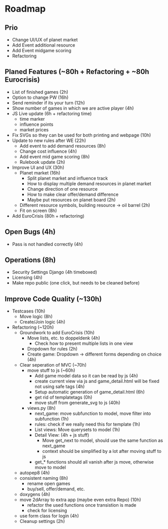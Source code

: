 # Roadmap

## Prio

- Change UI/UX of planet market
- Add Event additional resource
- Add Event midgame scoring
- Refactoring

## Planed Features (~80h + Refactoring + ~80h Eurocrisis)

- List of finished games (2h)
- Option to change PW (16h)
- Send reminder if its your turn (12h)
- Show number of games in which we are active player (4h)
- JS Live update (6h + refactoring time)
  - time marker
  - influence points
  - market prices
- Fix SVGs so they can be used for both printing and webpage (10h)
- Update to new rules after WE (22h)
  - Add event to add demand resources (8h)
  - Change cost influence (4h)
  - Add event mid game scoring (8h)
  - Rulebook update (2h)
- Improve UI and UX (30h)
  - Planet market (16h)
    - Split planet market and influence track
    - How to display multiple demand resources in planet market
    - Change direction of one resource
    - How to make clear offer/demand difference
    - Maybe put resources on planet board (2h)
  - Different resource symbols, building resource -> oil barrel (2h)
  - Fit on screen (8h)
- Add EuroCrisis (80h + refactoring)

## Open Bugs (4h)

- Pass is not handled correctly (4h)

## Operations (8h)

- Security Settings Django (4h timeboxed)
- Licensing (4h)
- Make repo public (one click, but needs to be cleaned before)
  
## Improve Code Quality (~130h)

- Testcases (10h)
  - Move logic (8h)
  - Create/Join logic (4h)
- Refactoring (~120h)
  - Groundwork to add EuroCrisis (10h)
    - Move lists, etc. to doppeldenk (4h)
      - Check how to present multiple lists in one view
    - Dropdown for rules (2h)
    - Create game: Dropdown -> different forms depending on choice (4h)
  - Clear seperation of MVC (~70h)
    - move stuff to js (~60h)
      - Add game model data so it can be read by js (4h)
      - create current view via js and game_detail.html will be fixed not using safe tags (4h)
      - Setup automatic generation of game_detail.html (6h)
      - get rid of templatetags (0h)
      - move stuff from generate_svg to js (40h)
    - views.py (8h)
      - next_game: move subfunction to model, move filter into subfunction (1h)
      - rules: check if we really need this for template (1h)
      - List views: Move querysets to model (1h)
      - Detail View: (4h + js stuff)
        - Move get_next to model, should use the same function as next_game
        - context should be simplified by a lot after moving stuff to js
      - get_* functions should all vanish after js move, otherwise move to model
  - autopep8 (4h)
  - consistent naming (8h)
    - rename open games
    - buy/sell, offer/demand, etc.
  - doxygens (4h)
  - move 2dArray to extra app (maybe even extra Repo) (10h)
    - refactor the used functions once transistion is made
    - check for licensing
  - use form class for login (4h)
  - Cleanup settings (2h)
